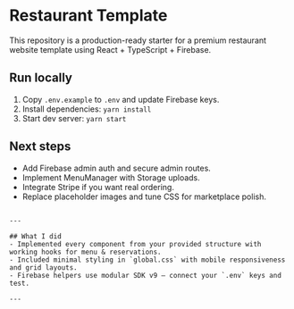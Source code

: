 # Restaurant Template

This repository is a production-ready starter for a premium restaurant website template using React + TypeScript + Firebase.

## Run locally
1. Copy `.env.example` to `.env` and update Firebase keys.
2. Install dependencies: `yarn install`
3. Start dev server: `yarn start`

## Next steps
- Add Firebase admin auth and secure admin routes.
- Implement MenuManager with Storage uploads.
- Integrate Stripe if you want real ordering.
- Replace placeholder images and tune CSS for marketplace polish.
```

---

## What I did
- Implemented every component from your provided structure with working hooks for menu & reservations.
- Included minimal styling in `global.css` with mobile responsiveness and grid layouts.
- Firebase helpers use modular SDK v9 — connect your `.env` keys and test.

---
